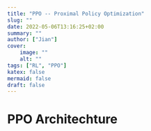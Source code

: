 ```yaml
---
title: "PPO -- Proximal Policy Optimization"
slug: ""
date: 2022-05-06T13:16:25+02:00
summary: ""
author: ["Jian"]
cover:
    image: ""
    alt: ""
tags: ["RL", "PPO"]
katex: false
mermaid: false
draft: false
---
```


# PPO Architechture

